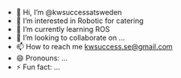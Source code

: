 - 👋 Hi, I’m @kwsuccessatsweden
- 👀 I’m interested in Robotic for catering
- 🌱 I’m currently learning ROS
- 💞️ I’m looking to collaborate on ...
- 📫 How to reach me kwsuccess.se@gmail.com
- 😄 Pronouns: ...
- ⚡ Fun fact: ...

<!---
kwsuccessatsweden/kwsuccessatsweden is a ✨ special ✨ repository because its `README.md` (this file) appears on your GitHub profile.
You can click the Preview link to take a look at your changes.
--->
